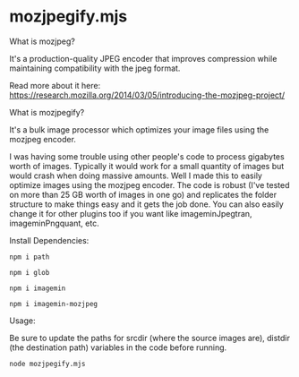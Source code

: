 # mozjpegify.mjs

What is mozjpeg?

It's a production-quality JPEG encoder that improves compression while maintaining compatibility with the jpeg format.

Read more about it here: https://research.mozilla.org/2014/03/05/introducing-the-mozjpeg-project/

What is mozjpegify?

It's a bulk image processor which optimizes your image files using the mozjpeg encoder.

I was having some trouble using other people's code to process gigabytes worth of images. Typically it would work for a small quantity of images but would crash when doing massive amounts. Well I made this to easily optimize images using the mozjpeg encoder. The code is robust (I've tested on more than 25 GB worth of images in one go) and replicates the folder structure to make things easy and it gets the job done. You can also easily change it for other plugins too if you want like imageminJpegtran, imageminPngquant, etc.

Install Dependencies:

    npm i path
    
    npm i glob
    
    npm i imagemin
    
    npm i imagemin-mozjpeg

Usage:

Be sure to update the paths for srcdir (where the source images are), distdir (the destination path) variables in the code before running.

    node mozjpegify.mjs
